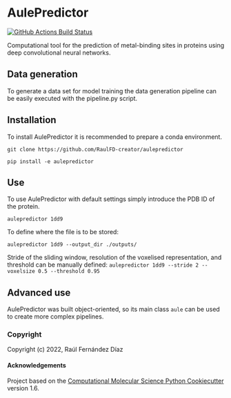 AulePredictor
==============================
[//]: # (Badges)
[![GitHub Actions Build Status](https://github.com/RaulFD-creator/aulepredictor/workflows/CI/badge.svg)](https://github.com/RaulFD-creator/aulepredictor/actions?query=workflow%3ACI)


Computational tool for the prediction of metal-binding sites in proteins using deep convolutional neural networks. 

## Data generation
To generate a data set for model training the data generation pipeline can be easily executed with the pipeline.py script. 

## Installation
To install AulePredictor it is recommended to prepare a conda environment. 

`git clone https://github.com/RaulFD-creator/aulepredictor`

`pip install -e aulepredictor`

## Use
To use AulePredictor with default settings simply introduce the PDB ID of the protein.

`aulepredictor 1dd9`

To define where the file is to be stored:

`aulepredictor 1dd9 --output_dir ./outputs/`

Stride of the sliding window, resolution of the voxelised representation, and threshold can be manually defined:
`aulepredictor 1dd9 --stride 2 --voxelsize 0.5 --threshold 0.95`

## Advanced use
AulePredictor was built object-oriented, so its main class `aule` can be used to create more complex pipelines.

### Copyright

Copyright (c) 2022, Raúl Fernández Díaz


#### Acknowledgements
 
Project based on the 
[Computational Molecular Science Python Cookiecutter](https://github.com/molssi/cookiecutter-cms) version 1.6.
